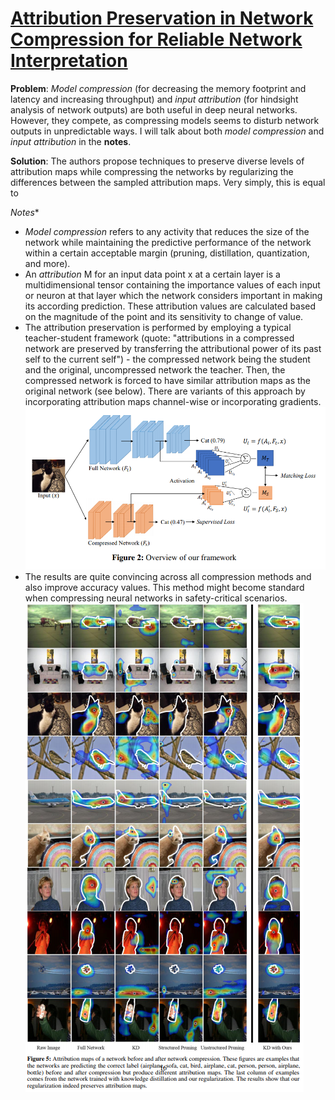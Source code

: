 # [Attribution Preservation in Network Compression for Reliable Network Interpretation](https://arxiv.org/pdf/2010.15054v1.pdf)

**Problem**: *Model compression* (for decreasing the memory footprint and latency and increasing throughput) and *input attribution* (for hindsight analysis of network outputs) are both
useful in deep neural networks. However, they compete, as compressing models seems to disturb network outputs in unpredictable ways. 
I will talk about both *model compression* and *input attribution* in the **notes**.

**Solution**:
The authors propose techniques to preserve diverse levels of attribution maps while compressing the networks by regularizing the differences between the sampled attribution maps. Very simply, this is equal to 

*Notes**
* *Model compression* refers to any activity that reduces the size of the network while maintaining the predictive performance of the network within a certain acceptable margin (pruning, distillation, quantization, and more).
* An *attribution* M for an input data point x at a certain layer is a multidimensional tensor containing the importance values of each input or neuron at that
layer which the network considers important in making its according prediction. These attribution values are calculated based on the magnitude of the point and its sensitivity to change of value.
* The attribution preservation is performed by employing a typical teacher-student framework (quote: "attributions in a compressed network are preserved by 
transferring the attributional power of its past self to the current self") - the compressed network being the student and the original, uncompressed network the teacher. Then, the compressed
network is forced to have similar attribution maps as the original network (see below).
There are variants of this approach by incorporating attribution maps channel-wise or incorporating gradients.
![Attribution preservation](../images/attribution_preservation.png)
* The results are quite convincing across all compression methods and also improve accuracy values. This method might become standard when compressing neural networks in safety-critical scenarios.
![Attribution preservation](../images/results_preservation.png)
